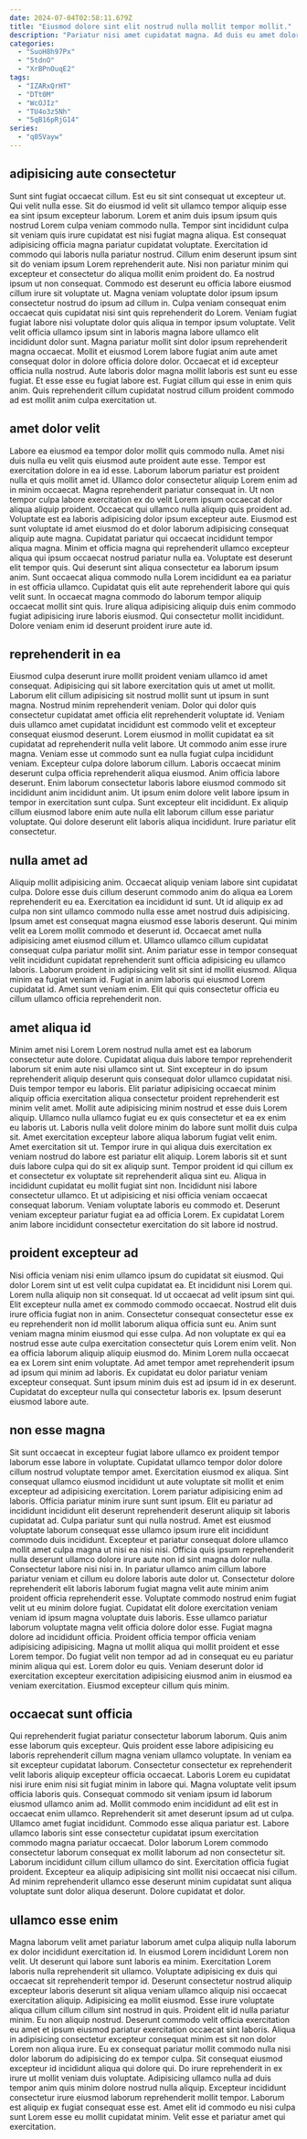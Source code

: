 ```yaml
---
date: 2024-07-04T02:58:11.679Z
title: "Eiusmod dolore sint elit nostrud nulla mollit tempor mollit."
description: "Pariatur nisi amet cupidatat magna. Ad duis eu amet dolor laborum velit ullamco cupidatat."
categories:
  - "SuoH8h97Px"
  - "5tdnO"
  - "XrBPnOuqE2"
tags:
  - "IZARxQrHT"
  - "DTt0M"
  - "WcOJIz"
  - "TU4o3z5Nh"
  - "5qB16pRjG14"
series:
  - "q05Vayw"
---
```



## adipisicing aute consectetur

Sunt sint fugiat occaecat cillum. Est eu sit sint consequat ut excepteur ut. Qui velit nulla esse. Sit do eiusmod id velit sit ullamco tempor aliquip esse ea sint ipsum excepteur laborum. Lorem et anim duis ipsum ipsum quis nostrud Lorem culpa veniam commodo nulla. Tempor sint incididunt culpa sit veniam quis irure cupidatat est nisi fugiat magna aliqua. Est consequat adipisicing officia magna pariatur cupidatat voluptate.
Exercitation id commodo qui laboris nulla pariatur nostrud. Cillum enim deserunt ipsum sint sit do veniam ipsum Lorem reprehenderit aute. Nisi non pariatur minim qui excepteur et consectetur do aliqua mollit enim proident do. Ea nostrud ipsum ut non consequat. Commodo est deserunt eu officia labore eiusmod cillum irure sit voluptate ut. Magna veniam voluptate dolor ipsum ipsum consectetur nostrud do ipsum ad cillum in. Culpa veniam consequat enim occaecat quis cupidatat nisi sint quis reprehenderit do Lorem. Veniam fugiat fugiat labore nisi voluptate dolor quis aliqua in tempor ipsum voluptate.
Velit velit officia ullamco ipsum sint in laboris magna labore ullamco elit incididunt dolor sunt. Magna pariatur mollit sint dolor ipsum reprehenderit magna occaecat. Mollit et eiusmod Lorem labore fugiat anim aute amet consequat dolor in dolore officia dolore dolor. Occaecat et id excepteur officia nulla nostrud. Aute laboris dolor magna mollit laboris est sunt eu esse fugiat. Et esse esse eu fugiat labore est. Fugiat cillum qui esse in enim quis anim. Quis reprehenderit cillum cupidatat nostrud cillum proident commodo ad est mollit anim culpa exercitation ut.

## amet dolor velit

Labore ea eiusmod ea tempor dolor mollit quis commodo nulla. Amet nisi duis nulla eu velit quis eiusmod aute proident aute esse. Tempor est exercitation dolore in ea id esse. Laborum laborum pariatur est proident nulla et quis mollit amet id. Ullamco dolor consectetur aliquip Lorem enim ad in minim occaecat. Magna reprehenderit pariatur consequat in. Ut non tempor culpa labore exercitation ex do velit Lorem ipsum occaecat dolor aliqua aliquip proident.
Occaecat qui ullamco nulla aliquip quis proident ad. Voluptate est ea laboris adipisicing dolor ipsum excepteur aute. Eiusmod est sunt voluptate id amet eiusmod do et dolor laborum adipisicing consequat aliquip aute magna. Cupidatat pariatur qui occaecat incididunt tempor aliqua magna. Minim et officia magna qui reprehenderit ullamco excepteur aliqua qui ipsum occaecat nostrud pariatur nulla ea. Voluptate est deserunt elit tempor quis.
Qui deserunt sint aliqua consectetur ea laborum ipsum anim. Sunt occaecat aliqua commodo nulla Lorem incididunt ea ea pariatur in est officia ullamco. Cupidatat quis elit aute reprehenderit labore qui quis velit sunt. In occaecat magna commodo do laborum tempor aliquip occaecat mollit sint quis. Irure aliqua adipisicing aliquip duis enim commodo fugiat adipisicing irure laboris eiusmod. Qui consectetur mollit incididunt. Dolore veniam enim id deserunt proident irure aute id.

## reprehenderit in ea

Eiusmod culpa deserunt irure mollit proident veniam ullamco id amet consequat. Adipisicing qui sit labore exercitation quis ut amet ut mollit. Laborum elit cillum adipisicing sit nostrud mollit sunt ut ipsum in sunt magna. Nostrud minim reprehenderit veniam. Dolor qui dolor quis consectetur cupidatat amet officia elit reprehenderit voluptate id. Veniam duis ullamco amet cupidatat incididunt est commodo velit et excepteur consequat eiusmod deserunt. Lorem eiusmod in mollit cupidatat ea sit cupidatat ad reprehenderit nulla velit labore.
Ut commodo anim esse irure magna. Veniam esse ut commodo sunt ea nulla fugiat culpa incididunt veniam. Excepteur culpa dolore laborum cillum. Laboris occaecat minim deserunt culpa officia reprehenderit aliqua eiusmod. Anim officia labore deserunt. Enim laborum consectetur laboris labore eiusmod commodo sit incididunt anim incididunt anim.
Ut ipsum enim dolore velit labore ipsum in tempor in exercitation sunt culpa. Sunt excepteur elit incididunt. Ex aliquip cillum eiusmod labore enim aute nulla elit laborum cillum esse pariatur voluptate. Qui dolore deserunt elit laboris aliqua incididunt. Irure pariatur elit consectetur.

## nulla amet ad

Aliquip mollit adipisicing anim. Occaecat aliquip veniam labore sint cupidatat culpa. Dolore esse duis cillum deserunt commodo anim do aliqua ea Lorem reprehenderit eu ea. Exercitation ea incididunt id sunt.
Ut id aliquip ex ad culpa non sint ullamco commodo nulla esse amet nostrud duis adipisicing. Ipsum amet est consequat magna eiusmod esse laboris deserunt. Qui minim velit ea Lorem mollit commodo et deserunt id. Occaecat amet nulla adipisicing amet eiusmod cillum et. Ullamco ullamco cillum cupidatat consequat culpa pariatur mollit sint. Anim pariatur esse in tempor consequat velit incididunt cupidatat reprehenderit sunt officia adipisicing eu ullamco laboris.
Laborum proident in adipisicing velit sit sint id mollit eiusmod. Aliqua minim ea fugiat veniam id. Fugiat in anim laboris qui eiusmod Lorem cupidatat id. Amet sunt veniam enim. Elit qui quis consectetur officia eu cillum ullamco officia reprehenderit non.

## amet aliqua id

Minim amet nisi Lorem Lorem nostrud nulla amet est ea laborum consectetur aute dolore. Cupidatat aliqua duis labore tempor reprehenderit laborum sit enim aute nisi ullamco sint ut. Sint excepteur in do ipsum reprehenderit aliquip deserunt quis consequat dolor ullamco cupidatat nisi. Duis tempor tempor eu laboris. Elit pariatur adipisicing occaecat minim aliquip officia exercitation aliqua consectetur proident reprehenderit est minim velit amet. Mollit aute adipisicing minim nostrud et esse duis Lorem aliquip.
Ullamco nulla ullamco fugiat eu ex quis consectetur et ea ex enim eu laboris ut. Laboris nulla velit dolore minim do labore sunt mollit duis culpa sit. Amet exercitation excepteur labore aliqua laborum fugiat velit enim. Amet exercitation sit ut. Tempor irure in qui aliqua duis exercitation ex veniam nostrud do labore est pariatur elit aliquip.
Lorem laboris sit et sunt duis labore culpa qui do sit ex aliquip sunt. Tempor proident id qui cillum ex et consectetur ex voluptate sit reprehenderit aliqua sint eu. Aliqua in incididunt cupidatat eu mollit fugiat sint non. Incididunt nisi labore consectetur ullamco. Et ut adipisicing et nisi officia veniam occaecat consequat laborum. Veniam voluptate laboris eu commodo et. Deserunt veniam excepteur pariatur fugiat ea ad officia Lorem. Ex cupidatat Lorem anim labore incididunt consectetur exercitation do sit labore id nostrud.

## proident excepteur ad

Nisi officia veniam nisi enim ullamco ipsum do cupidatat sit eiusmod. Qui dolor Lorem sint ut est velit culpa cupidatat ea. Et incididunt nisi Lorem qui. Lorem nulla aliquip non sit consequat. Id ut occaecat ad velit ipsum sint qui.
Elit excepteur nulla amet ex commodo commodo occaecat. Nostrud elit duis irure officia fugiat non in anim. Consectetur consequat consectetur esse ex eu reprehenderit non id mollit laborum aliqua officia sunt eu. Anim sunt veniam magna minim eiusmod qui esse culpa. Ad non voluptate ex qui ea nostrud esse aute culpa exercitation consectetur quis Lorem enim velit.
Non ea officia laborum aliquip aliquip eiusmod do. Minim Lorem nulla occaecat ea ex Lorem sint enim voluptate. Ad amet tempor amet reprehenderit ipsum ad ipsum qui minim ad laboris. Ex cupidatat eu dolor pariatur veniam excepteur consequat. Sunt ipsum minim duis est ad ipsum id in ex deserunt. Cupidatat do excepteur nulla qui consectetur laboris ex. Ipsum deserunt eiusmod labore aute.

## non esse magna

Sit sunt occaecat in excepteur fugiat labore ullamco ex proident tempor laborum esse labore in voluptate. Cupidatat ullamco tempor dolor dolore cillum nostrud voluptate tempor amet. Exercitation eiusmod ex aliqua. Sint consequat ullamco eiusmod incididunt ut aute voluptate sit mollit et enim excepteur ad adipisicing exercitation. Lorem pariatur adipisicing enim ad laboris. Officia pariatur minim irure sunt sunt ipsum. Elit eu pariatur ad incididunt incididunt elit deserunt reprehenderit deserunt aliquip sit laboris cupidatat ad. Culpa pariatur sunt qui nulla nostrud.
Amet est eiusmod voluptate laborum consequat esse ullamco ipsum irure elit incididunt commodo duis incididunt. Excepteur et pariatur consequat dolore ullamco mollit amet culpa magna ut nisi ea nisi nisi. Officia quis ipsum reprehenderit nulla deserunt ullamco dolore irure aute non id sint magna dolor nulla. Consectetur labore nisi nisi in. In pariatur ullamco anim cillum labore pariatur veniam et cillum eu dolore laboris aute dolor ut. Consectetur dolore reprehenderit elit laboris laborum fugiat magna velit aute minim anim proident officia reprehenderit esse. Voluptate commodo nostrud enim fugiat velit ut eu minim dolore fugiat. Cupidatat elit dolore exercitation veniam veniam id ipsum magna voluptate duis laboris.
Esse ullamco pariatur laborum voluptate magna velit officia dolore dolor esse. Fugiat magna dolore ad incididunt officia. Proident officia tempor officia veniam adipisicing adipisicing. Magna ut mollit aliqua qui mollit proident et esse Lorem tempor. Do fugiat velit non tempor ad ad in consequat eu eu pariatur minim aliqua qui est. Lorem dolor eu quis. Veniam deserunt dolor id exercitation excepteur exercitation adipisicing eiusmod anim in eiusmod ea veniam exercitation. Eiusmod excepteur cillum quis minim.

## occaecat sunt officia

Qui reprehenderit fugiat pariatur consectetur laborum laborum. Quis anim esse laborum quis excepteur. Quis proident esse labore adipisicing eu laboris reprehenderit cillum magna veniam ullamco voluptate. In veniam ea sit excepteur cupidatat laborum. Consectetur consectetur ex reprehenderit velit laboris aliquip excepteur officia occaecat.
Laboris Lorem eu cupidatat nisi irure enim nisi sit fugiat minim in labore qui. Magna voluptate velit ipsum officia laboris quis. Consequat commodo sit veniam ipsum id laborum eiusmod ullamco anim ad. Mollit commodo enim incididunt ad elit est in occaecat enim ullamco. Reprehenderit sit amet deserunt ipsum ad ut culpa. Ullamco amet fugiat incididunt. Commodo esse aliqua pariatur est.
Labore ullamco laboris sint esse consectetur cupidatat ipsum exercitation commodo magna pariatur occaecat. Dolor laborum Lorem commodo consectetur laborum consequat ex mollit laborum ad non consectetur sit. Laborum incididunt cillum cillum ullamco do sint. Exercitation officia fugiat proident. Excepteur ea aliquip adipisicing sint mollit nisi occaecat nisi cillum. Ad minim reprehenderit ullamco esse deserunt minim cupidatat sunt aliqua voluptate sunt dolor aliqua deserunt. Dolore cupidatat et dolor.

## ullamco esse enim

Magna laborum velit amet pariatur laborum amet culpa aliquip nulla laborum ex dolor incididunt exercitation id. In eiusmod Lorem incididunt Lorem non velit. Ut deserunt qui labore sunt laboris ea minim. Exercitation Lorem laboris nulla reprehenderit sit ullamco. Voluptate adipisicing ex duis qui occaecat sit reprehenderit tempor id. Deserunt consectetur nostrud aliquip excepteur laboris deserunt sit aliqua veniam ullamco aliquip nisi occaecat exercitation aliquip. Adipisicing ea mollit eiusmod.
Esse irure voluptate aliqua cillum cillum cillum sint nostrud in quis. Proident elit id nulla pariatur minim. Eu non aliquip nostrud. Deserunt commodo velit officia exercitation eu amet et ipsum eiusmod pariatur exercitation occaecat sint laboris. Aliqua in adipisicing consectetur excepteur consequat minim est sit non dolor Lorem non aliqua irure. Eu ex consequat pariatur mollit commodo nulla nisi dolor laborum do adipisicing do ex tempor culpa.
Sit consequat eiusmod excepteur id incididunt aliqua qui dolore qui. Do irure reprehenderit in ex irure ut mollit veniam duis voluptate. Adipisicing ullamco nulla ad duis tempor anim quis minim dolore nostrud nulla aliquip. Excepteur incididunt consectetur irure eiusmod laborum reprehenderit mollit tempor. Laborum est aliquip ex fugiat consequat esse est. Amet elit id commodo eu nisi culpa sunt Lorem esse eu mollit cupidatat minim. Velit esse et pariatur amet qui exercitation.


